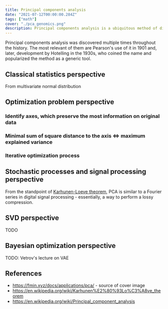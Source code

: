 ```yaml
---
title: Principal components analysis
date: "2021-07-12T00:00:00.284Z"
tags: ["math"]
cover: "./pca_genomics.png"
description: Principal components analysis is a ubiquitous method of dimensionality reduction, used in various fields from finance to genomics. In this post I'm going to consider PCA from different standpoints, resulting in various perspectives on it.  
---
```


Principal components analysis was discovered multiple times throughout the history. The most relevant of them are Pearson's
use of it in 1901 and, later, development by Hotelling in the 1930s, who coined the name and popularized the method as a generic
tool.

Classical statistics perspective
--------------------------------

From multivariate normal distribution


Optimization problem perspective
--------------------------------

### Identify axes, which preserve the most information on original data 

### Minimal sum of square distance to the axis <=> maximum explained variance

### Iterative optimization process


Stochastic processes and signal processing perspective
------------------------------------------------------
From the standpoint of [Karhunen-Loeve theorem](https://en.wikipedia.org/wiki/Karhunen%E2%80%93Lo%C3%A8ve_theorem), PCA is similar to a Fourier series in digital signal processing - 
essentially, a way to perform a lossy compression.



SVD perspective
---------------

TODO

Bayesian optimization perspective
---------------------------------

TODO: Vetrov's lecture on VAE


References
----------
 - https://fmin.xyz/docs/applications/pca/ - source of cover image
 - https://en.wikipedia.org/wiki/Karhunen%E2%80%93Lo%C3%A8ve_theorem
 - https://en.wikipedia.org/wiki/Principal_component_analysis
